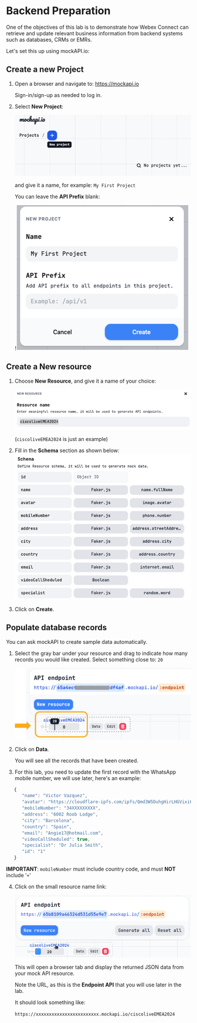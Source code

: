 # Backend Preparation

One of the objectives of this lab is to demonstrate how Webex Connect can retrieve and update relevant business information from backend systems such as databases, CRMs or EMRs.

Let's set this up using mockAPI.io:

## Create a new Project

1. Open a browser and navigate to: https://mockapi.io

   Sign-in/sign-up as needed to log in.

2. Select **New Project**:

   ![New Project](images/new_project.png)

   and give it a name, for example: `My First Project`
   
   You can leave the **API Prefix** blank:

   !![Project Name](images/project_name.png)

## Create a New resource

1. Choose **New Resource**, and give it a name of your choice:

   ![New Resource](images/new_resource.png)

   (``ciscoliveEMEA2024`` is just an example)

2. Fill in the **Schema** section as shown below:
   ![Resource Schema](images/resource_schema.png)

1. Click on **Create**.

## Populate database records

   You can ask mockAPI to create sample data automatically.

1. Select the gray bar under your resource and drag to indicate how many records you would like created.  Select something close to: `20`

   ![Sample Data](images/sample_data.png)

2. Click on **Data**.

   You will see all the records that have been created. 
   
3. For this lab, you need to update the first record with the WhatsApp mobile number, we will use later, here's an example:

```js
   {
      "name": "Victor Vazquez",
      "avatar": "https://cloudflare-ipfs.com/ipfs/Qmd3W5DuhgHirLHGVixi6V76LhCkZUz6pnFt5AJBiyvHye/avatar/227.jpg",
      "mobileNumber": "34XXXXXXXXX",
      "address": "6002 Roob Lodge",
      "city": "Barcelona",
      "country": "Spain",
      "email": "Angie17@hotmail.com",
      "videoCallSheduled": true,
      "specialist": "Dr Julia Smith",
      "id": "1"
   }
```
   **IMPORTANT**: `mobileNumber` must include country code, and must **NOT** include '`+`'

4. Click on the small resource name link:

   ![Endpoint API](images/endpoint_api.png)

   This will open a browser tab and display the returned JSON data from your mock API resource.

   Note the URL, as this is the **Endpoint API** that you will use later in the lab.
   
   It should look something like:
   
   `https://xxxxxxxxxxxxxxxxxxxxxxxx.mockapi.io/ciscoliveEMEA2024`












